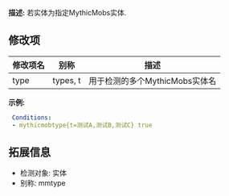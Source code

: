 **描述:** 若实体为指定MythicMobs实体.

修改项
---

| 修改项名  | 别称           | 描述                      |
| --------- | -------------- | ------------------------- |
| type      | types, t | 用于检测的多个MythicMobs实体名 |

**示例:**

```yaml
 Conditions:
 - mythicmobtype{t=测试A,测试B,测试C} true
```

拓展信息
---

- 检测对象: 实体
- 别称: mmtype